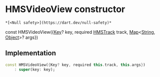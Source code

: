 


# HMSVideoView constructor




    *[<Null safety>](https://dart.dev/null-safety)*


const
HMSVideoView({[Key](https://api.flutter.dev/flutter/foundation/Key-class.html)? key, required [HMSTrack](../../hmssdk_flutter/HMSTrack-class.md) track, [Map](https://api.flutter.dev/flutter/dart-core/Map-class.html)&lt;[String](https://api.flutter.dev/flutter/dart-core/String-class.html), [Object](https://api.flutter.dev/flutter/dart-core/Object-class.html)>? args})





## Implementation

```dart
const HMSVideoView({Key? key, required this.track, this.args})
    : super(key: key);
```







